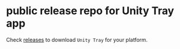 # public release repo for Unity Tray app

Check [releases](https://github.com/appaegis/unity-tray-release/releases) to download `Unity Tray` for your platform.
